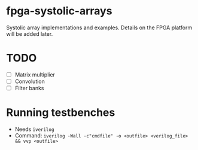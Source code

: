 # fpga-systolic-arrays
Systolic array implementations and examples. Details on the FPGA platform will
be added later.

# TODO
- [ ] Matrix multiplier
- [ ] Convolution
- [ ] Filter banks

# Running testbenches
* Needs `iverilog`
* Command: `iverilog -Wall -c"cmdfile" -o <outfile> <verilog_file> && vvp <outfile>`
